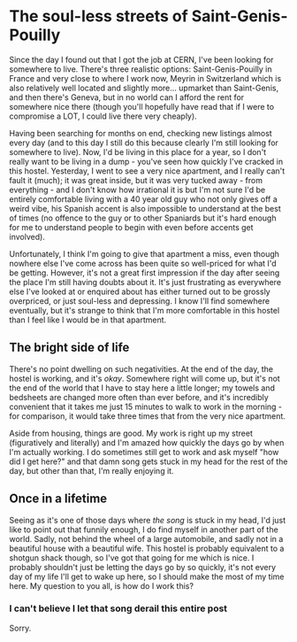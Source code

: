 [//]: # (Living in a shotgun shack)
[//]: # (09/08/2021)
# The soul-less streets of Saint-Genis-Pouilly
Since the day I found out that I got the job at CERN, I've been looking for somewhere to live.  There's three realistic options: Saint-Genis-Pouilly in France and very close to where I work now, Meyrin in Switzerland which is also relatively well located and slightly more... upmarket than Saint-Genis, and then there's Geneva, but in no world can I afford the rent for somewhere nice there (though you'll hopefully have read that if I were to compromise a LOT, I could live there very cheaply).

Having been searching for months on end, checking new listings almost every day (and to this day I still do this because clearly I'm still looking for somewhere to live).  Now, I'd be living in this place for a year, so I don't really want to be living in a dump - you've seen how quickly I've cracked in this hostel.  Yesterday, I went to see a very nice apartment, and I really can't fault it (much); it was great inside, but it was very tucked away - from everything - and I don't know how irrational it is but I'm not sure I'd be entirely comfortable living with a 40 year old guy who not only gives off a weird vibe, his Spanish accent is also impossible to understand at the best of times (no offence to the guy or to other Spaniards but it's hard enough for me to understand people to begin with even before accents get involved).

Unfortunately, I think I'm going to give that apartment a miss, even though nowhere else I've come across has been quite so well-priced for what I'd be getting.  However, it's not a great first impression if the day after seeing the place I'm still having doubts about it.  It's just frustrating as everywhere else I've looked at or enquired about has either turned out to be grossly overpriced, or just soul-less and depressing.  I know I'll find somewhere eventually, but it's strange to think that I'm more comfortable in this hostel than I feel like I would be in that apartment.

## The bright side of life
There's no point dwelling on such negativities.  At the end of the day, the hostel is working, and it's *okay*.  Somewhere right will come up, but it's not the end of the world that I have to stay here a little longer; my towels and bedsheets are changed more often than ever before, and it's incredibly convenient that it takes me just 15 minutes to walk to work in the morning - for comparison, it would take three times that from the very nice apartment.

Aside from housing, things are good.  My work is right up my street (figuratively and literally) and I'm amazed how quickly the days go by when I'm actually working.  I do sometimes still get to work and ask myself "how did I get here?" and that damn song gets stuck in my head for the rest of the day, but other than that, I'm really enjoying it.

## Once in a lifetime
Seeing as it's one of those days where *the song* is stuck in my head, I'd just like to point out that funnily enough, I do find myself in another part of the world.  Sadly, not behind the wheel of a large automobile, and sadly not in a beautiful house with a beautiful wife.  This hostel is probably equivalent to a shotgun shack though, so I've got that going for me which is nice.  I probably shouldn't just be letting the days go by so quickly, it's not every day of my life I'll get to wake up here, so I should make the most of my time here.  My question to you all, is how do I work this?

### I can't believe I let that song derail this entire post
Sorry.